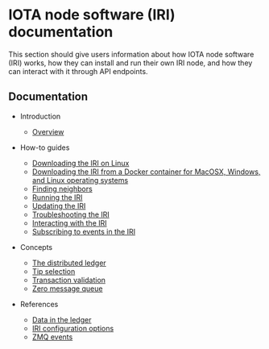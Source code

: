 # IOTA node software (IRI) documentation

This section should give users information about how IOTA node software (IRI) works, how they can install and run their own IRI node, and how they can interact with it through API endpoints.

## Documentation
- Introduction
    - [Overview](/iri/introduction/overview.md)
  
- How-to guides
    - [Downloading the IRI on Linux](/iri/how-to-guides/downloading-the-iri-on-linux.md)
    - [Downloading the IRI from a Docker container for MacOSX, Windows, and Linux operating systems](how-to-guides/downloading-the-iri-from-a-docker-container.md)
    - [Finding neighbors](/iri/how-to-guides/finding-neighbors.md)
    - [Running the IRI](/iri/how-to-guides/running-the-iri.md)
    - [Updating the IRI](/iri/how-to-guides/updating-the-iri.md)
    - [Troubleshooting the IRI](/iri/how-to-guides/troubleshooting-the-iri.md)
    - [Interacting with the IRI](/iri/how-to-guides/interacting-with-the-iri.md)
    - [Subscribing to events in the IRI](/iri/how-to-guides/subscribing-to-events-in-the-iri.md)
  
- Concepts
    - [The distributed ledger](/iri/concepts/the-distributed-ledger.md)
    - [Tip selection](/iri/concepts/tip-selection.md)
    - [Transaction validation](/iri/concepts/transaction-validation.md)
    - [Zero message queue](/iri/concepts/zero-message-queue.md)

- References
    - [Data in the ledger](/iri/references/data-in-the-ledger.md)
    - [IRI configuration options](/iri/references/iri-configuration-options.md)
    - [ZMQ events](/iri/references/zmq-events.md)

